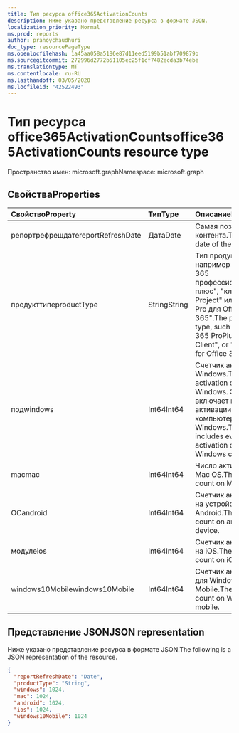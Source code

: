 ```yaml
---
title: Тип ресурса office365ActivationCounts
description: Ниже указано представление ресурса в формате JSON.
localization_priority: Normal
ms.prod: reports
author: pranoychaudhuri
doc_type: resourcePageType
ms.openlocfilehash: 1a45aa058a5186e87d11eed5199b51abf709879b
ms.sourcegitcommit: 272996d2772b51105ec25f1cf7482ecda3b74ebe
ms.translationtype: MT
ms.contentlocale: ru-RU
ms.lasthandoff: 03/05/2020
ms.locfileid: "42522493"
---
```

# <a name="office365activationcounts-resource-type"></a><span data-ttu-id="7b5a2-103">Тип ресурса office365ActivationCounts</span><span class="sxs-lookup"><span data-stu-id="7b5a2-103">office365ActivationCounts resource type</span></span>

<span data-ttu-id="7b5a2-104">Пространство имен: microsoft.graph</span><span class="sxs-lookup"><span data-stu-id="7b5a2-104">Namespace: microsoft.graph</span></span>

## <a name="properties"></a><span data-ttu-id="7b5a2-105">Свойства</span><span class="sxs-lookup"><span data-stu-id="7b5a2-105">Properties</span></span>

| <span data-ttu-id="7b5a2-106">Свойство</span><span class="sxs-lookup"><span data-stu-id="7b5a2-106">Property</span></span>          | <span data-ttu-id="7b5a2-107">Тип</span><span class="sxs-lookup"><span data-stu-id="7b5a2-107">Type</span></span>   | <span data-ttu-id="7b5a2-108">Описание</span><span class="sxs-lookup"><span data-stu-id="7b5a2-108">Description</span></span>                              |
| :---------------- | :----- | ---------------------------------------- |
| <span data-ttu-id="7b5a2-109">репортрефрешдате</span><span class="sxs-lookup"><span data-stu-id="7b5a2-109">reportRefreshDate</span></span> | <span data-ttu-id="7b5a2-110">Дата</span><span class="sxs-lookup"><span data-stu-id="7b5a2-110">Date</span></span>   | <span data-ttu-id="7b5a2-111">Самая поздняя дата контента.</span><span class="sxs-lookup"><span data-stu-id="7b5a2-111">The latest date of the content.</span></span>          |
| <span data-ttu-id="7b5a2-112">продукттипе</span><span class="sxs-lookup"><span data-stu-id="7b5a2-112">productType</span></span>       | <span data-ttu-id="7b5a2-113">String</span><span class="sxs-lookup"><span data-stu-id="7b5a2-113">String</span></span> | <span data-ttu-id="7b5a2-114">Тип продукта, например "Office 365 профессиональный плюс", "клиент Project" или "Visio Pro для Office 365".</span><span class="sxs-lookup"><span data-stu-id="7b5a2-114">The product type, such as "Office 365 ProPlus", "Project Client", or "Visio Pro for Office 365".</span></span> |
| <span data-ttu-id="7b5a2-115">под</span><span class="sxs-lookup"><span data-stu-id="7b5a2-115">windows</span></span>           | <span data-ttu-id="7b5a2-116">Int64</span><span class="sxs-lookup"><span data-stu-id="7b5a2-116">Int64</span></span>  | <span data-ttu-id="7b5a2-117">Счетчик активаций в Windows.</span><span class="sxs-lookup"><span data-stu-id="7b5a2-117">The activation count on Windows.</span></span> <span data-ttu-id="7b5a2-118">Это число включает все активации на любом компьютере с Windows.</span><span class="sxs-lookup"><span data-stu-id="7b5a2-118">This number includes every activation on any Windows computer.</span></span> |
| <span data-ttu-id="7b5a2-119">mac</span><span class="sxs-lookup"><span data-stu-id="7b5a2-119">mac</span></span>               | <span data-ttu-id="7b5a2-120">Int64</span><span class="sxs-lookup"><span data-stu-id="7b5a2-120">Int64</span></span>  | <span data-ttu-id="7b5a2-121">Число активаций в Mac OS.</span><span class="sxs-lookup"><span data-stu-id="7b5a2-121">The activation count on Mac OS.</span></span>          |
| <span data-ttu-id="7b5a2-122">ОС</span><span class="sxs-lookup"><span data-stu-id="7b5a2-122">android</span></span>           | <span data-ttu-id="7b5a2-123">Int64</span><span class="sxs-lookup"><span data-stu-id="7b5a2-123">Int64</span></span>  | <span data-ttu-id="7b5a2-124">Счетчик активаций на устройстве с Android.</span><span class="sxs-lookup"><span data-stu-id="7b5a2-124">The activation count on an Android device.</span></span>  |
| <span data-ttu-id="7b5a2-125">модуле</span><span class="sxs-lookup"><span data-stu-id="7b5a2-125">ios</span></span>               | <span data-ttu-id="7b5a2-126">Int64</span><span class="sxs-lookup"><span data-stu-id="7b5a2-126">Int64</span></span>  | <span data-ttu-id="7b5a2-127">Счетчик активаций на iOS.</span><span class="sxs-lookup"><span data-stu-id="7b5a2-127">The activation count on iOS.</span></span>             |
| <span data-ttu-id="7b5a2-128">windows10Mobile</span><span class="sxs-lookup"><span data-stu-id="7b5a2-128">windows10Mobile</span></span>   | <span data-ttu-id="7b5a2-129">Int64</span><span class="sxs-lookup"><span data-stu-id="7b5a2-129">Int64</span></span>  | <span data-ttu-id="7b5a2-130">Счетчик активаций для Windows 10 Mobile.</span><span class="sxs-lookup"><span data-stu-id="7b5a2-130">The activation count on Windows 10 mobile.</span></span> |

## <a name="json-representation"></a><span data-ttu-id="7b5a2-131">Представление JSON</span><span class="sxs-lookup"><span data-stu-id="7b5a2-131">JSON representation</span></span>

<span data-ttu-id="7b5a2-132">Ниже указано представление ресурса в формате JSON.</span><span class="sxs-lookup"><span data-stu-id="7b5a2-132">The following is a JSON representation of the resource.</span></span>

<!-- {
  "blockType": "resource",
  "@odata.type": "microsoft.graph.office365ActivationCounts"
} -->

```json
{
  "reportRefreshDate": "Date", 
  "productType": "String", 
  "windows": 1024, 
  "mac": 1024, 
  "android": 1024, 
  "ios": 1024, 
  "windows10Mobile": 1024
}
```
